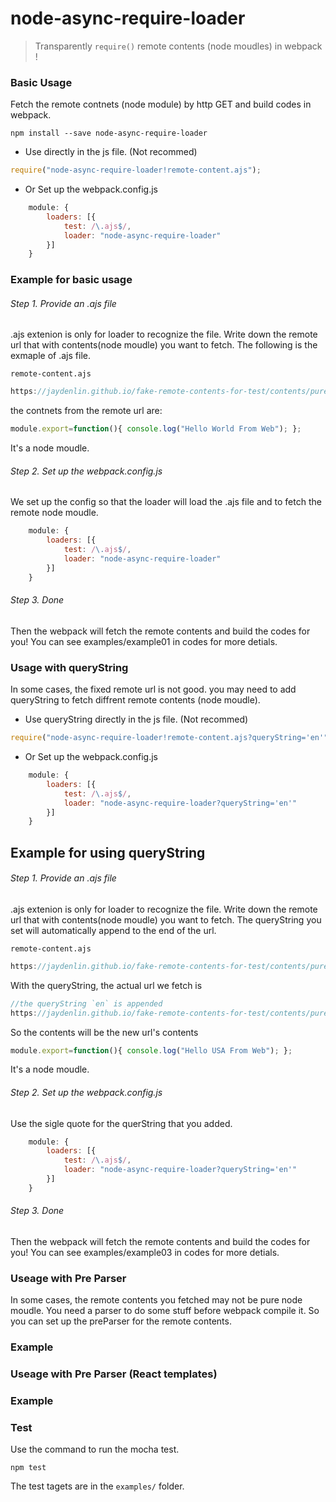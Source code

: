 # node-async-require-loader

> Transparently `require()` remote contents (node moudles) in webpack !

### Basic Usage

Fetch the remote contnets (node module) by http GET and build codes in webpack.

```
npm install --save node-async-require-loader
```

* Use directly in the js file. (Not recommed)
```js
require("node-async-require-loader!remote-content.ajs");

```

* Or Set up the webpack.config.js
```js
    module: {
        loaders: [{
            test: /\.ajs$/,
            loader: "node-async-require-loader"
        }]
    }
```

### Example for basic usage

###### Step 1. Provide an .ajs file

.ajs extenion is only for loader to recognize the file. 
Write down the remote url that with contents(node moudle) you want to fetch. 
The following is the exmaple of .ajs file.
 
`remote-content.ajs`
```js
https://jaydenlin.github.io/fake-remote-contents-for-test/contents/pure-js/
``` 

the contnets from the remote url are: 

```js
module.export=function(){ console.log("Hello World From Web"); };
```
It's a node moudle.

###### Step 2. Set up the webpack.config.js
We set up the config so that the loader will load the .ajs file and to fetch the remote node moudle.

```js
    module: {
        loaders: [{
            test: /\.ajs$/,
            loader: "node-async-require-loader"
        }]
    }
```

###### Step 3. Done
Then the webpack will fetch the remote contents and build the codes for you!
You can see examples/example01 in codes for more detials.

### Usage with queryString

In some cases, the fixed remote url is not good. you may need to add queryString to fetch diffrent remote contents (node moudle).

* Use queryString directly in the js file. (Not recommed)
```js
require("node-async-require-loader!remote-content.ajs?queryString='en'");

```

* Or Set up the webpack.config.js
```js
    module: {
        loaders: [{
            test: /\.ajs$/,
            loader: "node-async-require-loader?queryString='en'"
        }]
    }
```

## Example for using queryString

###### Step 1. Provide an .ajs file

.ajs extenion is only for loader to recognize the file. 
Write down the remote url that with contents(node moudle) you want to fetch.
The queryString you set will automatically append to the end of the url. 

 
`remote-content.ajs`
```js
https://jaydenlin.github.io/fake-remote-contents-for-test/contents/pure-js/
``` 

With the queryString, the actual url we fetch is 

```js
//the queryString `en` is appended
https://jaydenlin.github.io/fake-remote-contents-for-test/contents/pure-js/en/
```

So the contents will be the new url's contents
```js
module.export=function(){ console.log("Hello USA From Web"); };
```
It's a node moudle.

###### Step 2. Set up the webpack.config.js
Use the sigle quote for the querString that you added.
```js
    module: {
        loaders: [{
            test: /\.ajs$/,
            loader: "node-async-require-loader?queryString='en'"
        }]
    }
```

###### Step 3. Done
Then the webpack will fetch the remote contents and build the codes for you!
You can see examples/example03 in codes for more detials.

### Useage with Pre Parser

In some cases, the remote contents you fetched may not be pure node moudle. You need a parser to do some stuff before webpack compile it. So you can set up the preParser for the remote contents. 

### Example



### Useage with Pre Parser (React templates)


### Example


### Test

Use the command to run the mocha test. 
 
```
npm test
```
 
The test tagets are in the `examples/` folder. 

